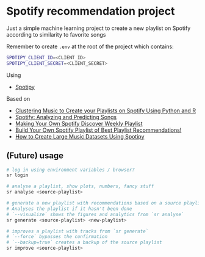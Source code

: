 # Spotify recommendation project

Just a simple machine learning project to create a new playlist on Spotify according to similarity to favorite songs

Remember to create `.env` at the root of the project which contains:

```bash
SPOTIPY_CLIENT_ID=<CLIENT_ID>
SPOTIPY_CLIENT_SECRET=<CLIENT_SECRET>
```

Using

* [Spotipy](https://spotipy.readthedocs.io/)

Based on

* [Clustering Music to Create your Playlists on Spotify Using Python and R](https://towardsdatascience.com/clustering-music-to-create-your-personal-playlists-on-spotify-using-python-and-k-means-a39c4158589a)
* [Spotify: Analyzing and Predicting Songs](https://medium.com/mlreview/spotify-analyzing-and-predicting-songs-58827a0fa42b)
* [Making Your Own Spotify Discover Weekly Playlist](https://towardsdatascience.com/making-your-own-discover-weekly-f1ac7546fedb)
* [Build Your Own Spotify Playlist of Best Playlist Recommendations!](https://medium.com/deep-learning-turkey/build-your-own-spotify-playlist-of-best-playlist-recommendations-fc9ebe92826a)
* [How to Create Large Music Datasets Using Spotipy](https://towardsdatascience.com/how-to-create-large-music-datasets-using-spotipy-40e7242cc6a6)

## (Future) usage

```sh
# log in using environment variables / browser?
sr login

# analyse a playlist, show plots, numbers, fancy stuff
sr analyse <source-playlist>

# generate a new playlist with recommendations based on a source playlist
# Analyses the playlist if it hasn't been done
# `--visualize` shows the figures and analytics from `sr analyse`
sr generate <source-playlist> <new-playlist>

# improves a playlist with tracks from `sr generate`
# `--force` bypasses the confirmation 
# `--backup=true` creates a backup of the source playlist
sr improve <source-playlist>
```
